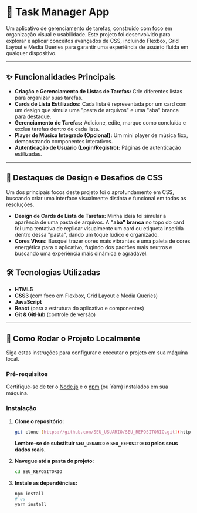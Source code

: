# 🚀 Task Manager App

Um aplicativo de gerenciamento de tarefas, construído com foco em organização visual e usabilidade. Este projeto foi desenvolvido para explorar e aplicar conceitos avançados de CSS, incluindo Flexbox, Grid Layout e Media Queries para garantir uma experiência de usuário fluida em qualquer dispositivo.

---

## ✨ Funcionalidades Principais

* **Criação e Gerenciamento de Listas de Tarefas:** Crie diferentes listas para organizar suas tarefas.
* **Cards de Lista Estilizados:** Cada lista é representada por um card com um design que simula uma "pasta de arquivos" e uma "aba" branca para destaque.
* **Gerenciamento de Tarefas:** Adicione, edite, marque como concluída e exclua tarefas dentro de cada lista.
* **Player de Música Integrado (Opcional):** Um mini player de música fixo, demonstrando componentes interativos.
* **Autenticação de Usuário (Login/Registro):** Páginas de autenticação estilizadas.

---

## 🎨 Destaques de Design e Desafios de CSS

Um dos principais focos deste projeto foi o aprofundamento em CSS, buscando criar uma interface visualmente distinta e funcional em todas as resoluções.

* **Design de Cards de Lista de Tarefas:** Minha ideia foi simular a aparência de uma pasta de arquivos. A **"aba" branca** no topo do card foi uma tentativa de replicar visualmente um card ou etiqueta inserida dentro dessa "pasta", dando um toque lúdico e organizado.
* **Cores Vivas:** Busquei trazer cores mais vibrantes e uma paleta de cores energética para o aplicativo, fugindo dos padrões mais neutros e buscando uma experiência mais dinâmica e agradável.

## 🛠️ Tecnologias Utilizadas

* **HTML5**
* **CSS3** (com foco em Flexbox, Grid Layout e Media Queries)
* **JavaScript**
* **React** (para a estrutura do aplicativo e componentes)
* **Git & GitHub** (controle de versão)

---

## 🚀 Como Rodar o Projeto Localmente

Siga estas instruções para configurar e executar o projeto em sua máquina local.

### Pré-requisitos

Certifique-se de ter o [Node.js](https://nodejs.org/en/download/) e o [npm](https://www.npmjs.com/get-npm) (ou Yarn) instalados em sua máquina.

### Instalação

1.  **Clone o repositório:**
    ```bash
    git clone [https://github.com/SEU_USUARIO/SEU_REPOSITORIO.git](https://github.com/SEU_USUARIO/SEU_REPOSITORIO.git)
    ```
    **Lembre-se de substituir `SEU_USUARIO` e `SEU_REPOSITORIO` pelos seus dados reais.**

2.  **Navegue até a pasta do projeto:**
    ```bash
    cd SEU_REPOSITORIO
    ```

3.  **Instale as dependências:**
    ```bash
    npm install
    # ou
    yarn install
    ```


